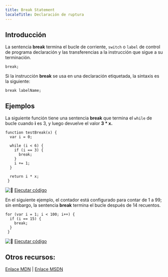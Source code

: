 ```yaml
---
title: Break Statement
localeTitle: Declaración de ruptura
---
```

## Introducción

La sentencia **break** termina el bucle de corriente, `switch` o `label` de control de programa declaración y las transferencias a la instrucción que sigue a su terminación.
```
break; 
```

Si la instrucción **break** se usa en una declaración etiquetada, la sintaxis es la siguiente:
```
break labelName; 
```

## Ejemplos

La siguiente función tiene una sentencia **break** que termina el `while` de bucle cuando **i** es 3, y luego devuelve el valor **3 \* x.**
```
function testBreak(x) { 
  var i = 0; 
 
  while (i < 6) { 
    if (i == 3) { 
      break; 
    } 
    i += 1; 
  } 
 
  return i * x; 
 } 
```

![:rocket:](//forum.freecodecamp.com/images/emoji/emoji_one/rocket.png?v=2 ":cohete:") [Ejecutar código](https://repl.it/C7VM/0)

En el siguiente ejemplo, el contador está configurado para contar de 1 a 99; sin embargo, la sentencia **break** termina el bucle después de 14 recuentos.
```
for (var i = 1; i < 100; i++) { 
  if (i == 15) { 
    break; 
  } 
 } 
```

![:rocket:](//forum.freecodecamp.com/images/emoji/emoji_one/rocket.png?v=2 ":cohete:") [Ejecutar código](https://repl.it/C7VO/0)

## Otros recursos:

[Enlace MDN](https://developer.mozilla.org/en-US/docs/Web/JavaScript/Reference/Statements/break) | [Enlace MSDN](https://msdn.microsoft.com/en-us/library/3fhdxafb.aspx)